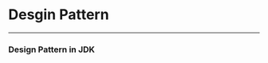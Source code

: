 # Desgin Pattern

---

### Design Pattern in JDK
[](https://stackoverflow.com/questions/1673841/examples-of-gof-design-patterns-in-javas-core-libraries)